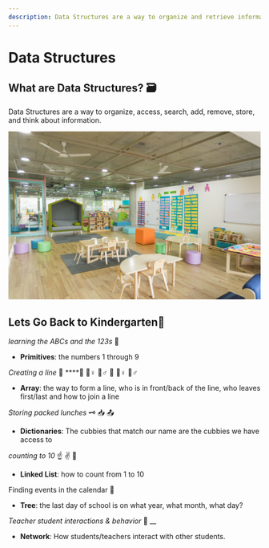 ```yaml
---
description: Data Structures are a way to organize and retrieve information.
---
```


# Data Structures

## What are Data Structures? 🗃 

Data Structures are a way to organize, access, search, add, remove, store, and think about information.

![Day 1 of Kindergarten](../.gitbook/assets/gautam-arora-78ae6n7rnvi-unsplash.jpg)

## Lets Go Back to Kindergarten🎒 

_learning the ABCs and the 123s_ 👶 

* **Primitives**: the numbers 1 through 9

_Creating a line_ 🍔 ****🚶 🚶♀ 🚶♂ 🚶 🚶♀ 🚶♂ 

* **Array**: the way to form a line, who is in front/back of the line, who leaves first/last and how to join a line 

_Storing packed lunches_ 🗝 📥 📤 

* **Dictionaries**:  The cubbies that match our name are the cubbies we have access to

_counting to 10_ ☝ ✌ 🤟 

* **Linked List**: how to count from 1 to 10

Finding events in the calendar 📆 

* **Tree**: the last day of school is on what year, what month, what day?

_Teacher student interactions & behavior_ 👥 __

* **Network**: How students/teachers interact with other students.

